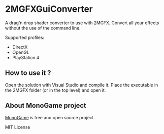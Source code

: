 2MGFXGuiConverter
=================

A drag'n drop shader converter to use with 2MGFX. Convert all your effects without the use of the command line. 

Supported profiles:
- DirectX
- OpenGL
- PlayStation 4

## How to use it ?

Open the solution with Visual Studio and compile it. Place the executable in the 2MGFX folder (or in the top level) and open it. 

## About MonoGame project

[MonoGame](https://github.com/mono/MonoGame "MonoGame on github") is free and open source project. 

MIT License
